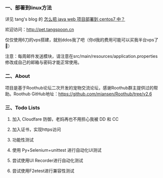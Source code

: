 ### 一、部署到linux方法

详见 tang's blog 的 [怎么把 java web 项目部署到 centos7 中？](https://blog.tangspoon.cn/2020/12/12/%E6%80%8E%E4%B9%88%E6%8A%8Ajava-web%E9%A1%B9%E7%9B%AE%E9%83%A8%E7%BD%B2%E5%88%B0centos7%E4%B8%AD%EF%BC%9F/)

欢迎访问：http://pet.tangspoon.cn

仅仅使用6刀的vps搭建，就别ddos我了吧（你d我的费用可能可以买我半台vps了🙈）

注意：每周邮件发送模块，请注意在src/main/resources/application.properties修改成自己的邮箱与密码才能正常使用。

### 二、About

项目是基于Roothub论坛二次开发的宠物交流论坛，感谢Roothub群主提供过的帮助。Roothub GitHub地址：https://github.com/miansen/Roothub/tree/v2.6

### 三、Todo Lists

1. 加入 Cloudfare 防御，老妈再也不用担心我被 DD 和 CC

2. 加入证书，实现https访问

3. 功能性测试

4. 使用 Py+Selenium+unittest 进行自动化UI测试 

5. 尝试使用UI Recorder进行自动化测试

6. 尝试使用F2etest进行兼容性测试

   

